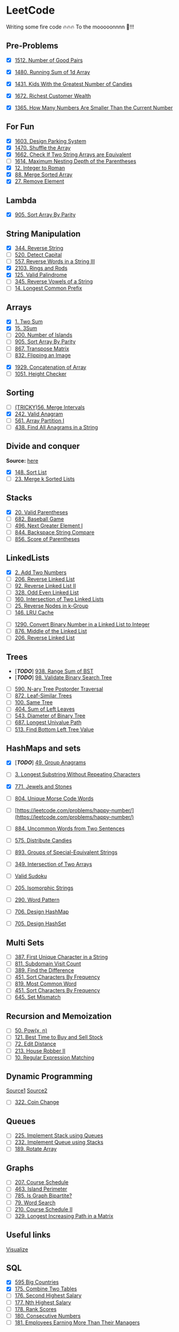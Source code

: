 # LeetCode

Writing some fire code 🔥🔥🔥 To the mooooonnnn 🚀!!!

## Pre-Problems

* [x] [1512. Number of Good Pairs](https://leetcode.com/problems/number-of-good-pairs/)
* [x] [1480. Running Sum of 1d Array](https://leetcode.com/problems/running-sum-of-1d-array/)
* [x] [1431. Kids With the Greatest Number of Candies](https://leetcode.com/problems/kids-with-the-greatest-number-of-candies/)
* [x] [1672. Richest Customer Wealth](https://leetcode.com/problems/richest-customer-wealth/)

* [x] [1365. How Many Numbers Are Smaller Than the Current Number](https://leetcode.com/problems/how-many-numbers-are-smaller-than-the-current-number/)

## For Fun

* [x] [1603. Design Parking System](https://leetcode.com/problems/design-parking-system/)
* [x] [1470. Shuffle the Array](https://leetcode.com/problems/shuffle-the-array/)
* [x] [1662. Check If Two String Arrays are Equivalent](https://leetcode.com/problems/check-if-two-string-arrays-are-equivalent/)
* [ ] [1614. Maximum Nesting Depth of the Parentheses](https://leetcode.com/problems/maximum-nesting-depth-of-the-parentheses/)
* [x] [12. Integer to Roman](https://leetcode.com/problems/integer-to-roman/description/)
* [x] [88. Merge Sorted Array](https://leetcode.com/problems/merge-sorted-array/)
* [x] [27. Remove Element](https://leetcode.com/problems/remove-element/?envType=study-plan-v2&envId=top-interview-150)

## Lambda

* [x] [905. Sort Array By Parity](https://leetcode.com/problems/sort-array-by-parity/)

## String Manipulation

* [x] [344. Reverse String](https://leetcode.com/problems/reverse-string/)
* [ ] [520. Detect Capital](https://leetcode.com/problems/detect-capital/)
* [ ] [557. Reverse Words in a String III](https://leetcode.com/problems/reverse-words-in-a-string-iii/)
* [x] [2103. Rings and Rods](https://leetcode.com/problems/rings-and-rods/)
* [x] [125. Valid Palindrome](https://leetcode.com/problems/valid-palindrome/)
* [ ] [345. Reverse Vowels of a String](https://leetcode.com/problems/reverse-vowels-of-a-string/)
* [ ] [14. Longest Common Prefix](https://leetcode.com/problems/longest-common-prefix/)

## Arrays

* [x] [1. Two Sum](https://leetcode.com/problems/two-sum/)
* [x] [15. 3Sum](https://leetcode.com/problems/3sum/submissions/)
* [ ] [200. Number of Islands](https://leetcode.com/problems/number-of-islands/)
* [ ] [905. Sort Array By Parity](https://leetcode.com/problems/sort-array-by-parity/)  
* [ ] [867. Transpose Matrix](https://leetcode.com/problems/transpose-matrix/)
* [ ] [832. Flipping an Image](https://leetcode.com/problems/flipping-an-image/)
<!-- Extra -->
* [X] [1929. Concatenation of Array](https://leetcode.com/problems/concatenation-of-array/)  
* [ ] [1051. Height Checker](https://leetcode.com/problems/height-checker/)

## Sorting

* [ ] [(TRICKY)56. Merge Intervals](https://leetcode.com/problems/merge-intervals/)
* [x] [242. Valid Anagram](https://leetcode.com/problems/valid-anagram/)
* [ ] [561. Array Partition I](https://leetcode.com/problems/array-partition-i/)
* [ ] [438. Find All Anagrams in a String](https://leetcode.com/problems/find-all-anagrams-in-a-string/)

## Divide and conquer

**Source:** [here](https://leetcode.com/explore/learn/card/recursion-ii/470/divide-and-conquer/2897/)

* [x] [148. Sort List](https://leetcode.com/problems/sort-list/)
* [ ] [23. Merge k Sorted Lists](https://leetcode.com/problems/merge-k-sorted-lists/)

## Stacks

* [x] [20. Valid Parentheses](https://leetcode.com/problems/valid-parentheses/)
* [ ] [682. Baseball Game](https://leetcode.com/problems/baseball-game/)
* [ ] [496. Next Greater Element I](https://leetcode.com/problems/next-greater-element-i/)
* [ ] [844. Backspace String Compare](https://leetcode.com/problems/backspace-string-compare/)
* [ ] [856. Score of Parentheses](https://leetcode.com/problems/score-of-parentheses/)

## LinkedLists

* [x] [2. Add Two Numbers](https://leetcode.com/problems/add-two-numbers/)
* [ ] [206. Reverse Linked List](https://leetcode.com/problems/reverse-linked-list/)
* [ ] [92. Reverse Linked List II](https://leetcode.com/problems/reverse-linked-list-ii/)
* [ ] [328. Odd Even Linked List](https://leetcode.com/problems/odd-even-linked-list/)
* [ ] [160. Intersection of Two Linked Lists
](https://leetcode.com/problems/intersection-of-two-linked-lists/)
* [ ] [25. Reverse Nodes in k-Group](https://leetcode.com/problems/reverse-nodes-in-k-group/)
* [ ] [146. LRU Cache](https://leetcode.com/problems/lru-cache/)

<!-- Extra -->
* [ ] [1290. Convert Binary Number in a Linked List to Integer](https://leetcode.com/problems/convert-binary-number-in-a-linked-list-to-integer/)
* [ ] [876. Middle of the Linked List](https://leetcode.com/problems/middle-of-the-linked-list/)
* [ ] [206. Reverse Linked List](https://leetcode.com/problems/reverse-linked-list/)

## Trees

* [***TODO***] [938. Range Sum of BST](https://leetcode.com/problems/range-sum-of-bst/)
* [***TODO***] [98. Validate Binary Search Tree](https://leetcode.com/problems/validate-binary-search-tree/)
* [ ] [590. N-ary Tree Postorder Traversal](https://leetcode.com/problems/n-ary-tree-postorder-traversal/)
* [ ] [872. Leaf-Similar Trees](https://leetcode.com/problems/leaf-similar-trees/)
* [ ] [100. Same Tree](https://leetcode.com/problems/same-tree/)
* [ ] [404. Sum of Left Leaves](https://leetcode.com/problems/sum-of-left-leaves/)
* [ ] [543. Diameter of Binary Tree](https://leetcode.com/problems/diameter-of-binary-tree/)
* [ ] [687. Longest Univalue Path](https://leetcode.com/problems/longest-univalue-path/)
* [ ] [513. Find Bottom Left Tree Value](https://leetcode.com/problems/find-bottom-left-tree-value/)

## HashMaps and sets

* [X] [***TODO***] [49. Group Anagrams](https://leetcode.com/problems/group-anagrams/)
* [ ] [3. Longest Substring Without Repeating Characters](https://leetcode.com/problems/longest-substring-without-repeating-characters/)

* [x] [771. Jewels and Stones](https://leetcode.com/problems/jewels-and-stones/)
* [ ] [804. Unique Morse Code Words](https://leetcode.com/problems/unique-morse-code-words/)
* [ ] [https://leetcode.com/problems/happy-number/](https://leetcode.com/problems/happy-number/)
* [ ] [884. Uncommon Words from Two Sentences](https://leetcode.com/problems/uncommon-words-from-two-sentences/)
* [ ] [575. Distribute Candies](https://leetcode.com/problems/distribute-candies/)
* [ ] [893. Groups of Special-Equivalent Strings](https://leetcode.com/problems/groups-of-special-equivalent-strings/)
* [ ] [349. Intersection of Two Arrays](https://leetcode.com/problems/intersection-of-two-arrays/)
* [ ] [Valid Sudoku](https://leetcode.com/problems/valid-sudoku/)
* [ ] [205. Isomorphic Strings](https://leetcode.com/problems/isomorphic-strings/)
* [ ] [290. Word Pattern](https://leetcode.com/problems/word-pattern/)
* [ ] [706. Design HashMap](https://leetcode.com/problems/design-hashmap/)
* [ ] [705. Design HashSet](https://leetcode.com/problems/design-hashset/)

## Multi Sets

* [ ] [387. First Unique Character in a String](https://leetcode.com/problems/first-unique-character-in-a-string/)
* [ ] [811. Subdomain Visit Count](https://leetcode.com/problems/subdomain-visit-count/)
* [ ] [389. Find the Difference](https://leetcode.com/problems/find-the-difference/)
* [ ] [451. Sort Characters By Frequency](https://leetcode.com/problems/sort-characters-by-frequency/)
* [ ]  [819. Most Common Word](https://leetcode.com/problems/most-common-word/)
* [ ]  [451. Sort Characters By Frequency](https://leetcode.com/problems/sort-characters-by-frequency/)
* [ ]  [645. Set Mismatch](https://leetcode.com/problems/set-mismatch/)

## Recursion and Memoization

* [ ] [50. Pow(x, n)](https://leetcode.com/problems/powx-n/)
* [ ] [121. Best Time to Buy and Sell Stock](https://leetcode.com/problems/best-time-to-buy-and-sell-stock/)
* [ ] [72. Edit Distance](https://leetcode.com/problems/edit-distance/)
* [ ] [213. House Robber II](https://leetcode.com/problems/house-robber-ii/)
* [ ] [10. Regular Expression Matching](https://leetcode.com/problems/regular-expression-matching/)

## Dynamic Programming

[Source1](https://www.freecodecamp.org/news/demystifying-dynamic-programming-3efafb8d4296)
[Source2](https://hackernoon.com/dynamic-programming-python-80f944aa6e6c)

* [ ] [322. Coin Change](https://leetcode.com/problems/coin-change/)

## Queues

* [ ] [225. Implement Stack using Queues](https://leetcode.com/problems/implement-stack-using-queues/)
* [ ] [232. Implement Queue using Stacks](https://leetcode.com/problems/implement-queue-using-stacks/)
* [ ] [189. Rotate Array](https://leetcode.com/problems/rotate-array/)

## Graphs

* [ ] [207. Course Schedule](https://leetcode.com/problems/course-schedule/)
* [ ] [463. Island Perimeter](https://leetcode.com/problems/island-perimeter/)
* [ ] [785. Is Graph Bipartite?](https://leetcode.com/problems/is-graph-bipartite/)
* [ ] [79. Word Search](https://leetcode.com/problems/word-search/)
* [ ] [210. Course Schedule II](https://leetcode.com/problems/course-schedule-ii/)
* [ ] [329. Longest Increasing Path in a Matrix](https://leetcode.com/problems/longest-increasing-path-in-a-matrix/)

## Useful links

[Visualize](https://visualgo.net/en)

## SQL

* [x] [595 Big Countries](https://leetcode.com/problems/big-countries/)
* [x] [175. Combine Two Tables](https://leetcode.com/problems/combine-two-tables/)
* [ ] [176. Second Highest Salary](https://leetcode.com/problems/second-highest-salary/)
* [ ] [177. Nth Highest Salary](https://leetcode.com/problems/nth-highest-salary/)
* [ ] [178. Rank Scores](https://leetcode.com/problems/rank-scores/)
* [ ] [180. Consecutive Numbers](https://leetcode.com/problems/consecutive-numbers/)
* [ ] [181. Employees Earning More Than Their Managers](https://leetcode.com/problems/employees-earning-more-than-their-managers/)
